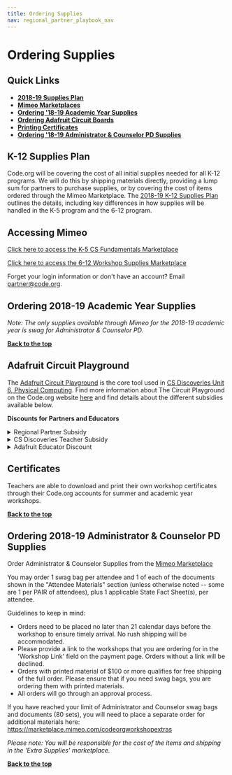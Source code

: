 ```yaml
---
title: Ordering Supplies
nav: regional_partner_playbook_nav
---
```

<meta name="robots" content="noindex">
<a id="top"></a>

# Ordering Supplies 

## Quick Links

- **[2018-19 Supplies Plan](#plan)**<br/>
- **[Mimeo Marketplaces](#mimeo)**<br/>
- **[Ordering '18-19 Academic Year Supplies](#academic)**<br/>
- **[Ordering Adafruit Circuit Boards](#adafruit)**<br/>
- **[Printing Certificates](#certs)**<br/>
- **[Ordering '18-19 Administrator & Counselor PD Supplies](#ac)**<br/>

<a id="plan"></a>
## K-12 Supplies Plan

Code.org will be covering the cost of all initial supplies needed for all K-12 programs. We will do this by shipping materials directly, providing a lump sum for partners to purchase supplies, or by covering the cost of items ordered through the Mimeo Marketplace. The [2018-19 K-12 Supplies Plan](https://docs.google.com/document/d/1L5EdftQmtZls57P5OtwmNGl6wPKrb8VbFE6xP0vdWZY/edit#heading=h.80sk5rtogqp6) outlines the details, including key differences in how supplies will be handled in the K-5 program and the 6-12 program.

<a id="mimeo"></a>
## Accessing Mimeo

[Click here to access the K-5 CS Fundamentals Marketplace](https://marketplace.mimeo.com/codeorg)

[Click here to access the 6-12 Workshop Supplies Marketplace](https://marketplace.mimeo.com/codeorgworkshop)

Forget your login information or don't have an account? Email partner@code.org.

<a id="academic"></a>
## Ordering 2018-19 Academic Year Supplies

*Note: The only supplies available through Mimeo for the 2018-19 academic year is swag for Administrator & Counselor PD.*


[**Back to the top**](#top)

<a id="adafruit"></a>
## Adafruit Circuit Playground

The [Adafruit Circuit Playground](https://www.adafruit.com/product/3399) is the core tool used in [CS Discoveries Unit 6, Physical Computing](https://studio.code.org/s/csd6). Find more information about The Circuit Playground on the Code.org website [here](https://code.org/circuitplayground) and find details about the different subsidies available below. 


**Discounts for Partners and Educators**

<details>
	<summary>Regional Partner Subsidy</summary>
	<p>

* <b>Group 1 and 2 Partners</b> that received one Adafruit classroom kit last year will be eligible to order a second kit at no cost if they have two Code.org-funded CS Discoveries cohorts for the 2018-19 academic year
* <b>Group 3 and 4 Partners</b> will be eligible to receive up to two kits if they have two Code.org-funded CS Discoveries cohorts for the 2018-19 academic year
* Partners will receive a unique discount code to apply at checkout on the [Adafruit website](https://www.adafruit.com/product/3399) worth the value of the number of kits they're eligible to receive in email in November 2018
</p>
</details>

<details>
	<summary>CS Discoveries Teacher Subsidy</summary>
	<p>

* Review the details of the CS Discoveries teacher subsidy, eligibility requirements, and timeline in [this email](https://docs.google.com/document/d/1aQdQEOyO0EcJ21LnfeOVZG-BTudE_ZRhB5I9ShgdgsQ/edit) we shared in December 2017.
</p>
</details>

<details>
	<summary>Adafruit Educator Discount</summary>
	<p>

* The Adafruit Circuit Playground classroom kit is now available for individuals not subsidised by Code.org to purchase independently on the Adafruit website.
	* The classroom kit is available for purchase on the Adafruit website [here](https://www.adafruit.com/product/3399)
	* Individual kits are also available [here](https://www.adafruit.com/product/3795)
* A 10% educator discount is available for purchases over $250 for those that do not qualify for the subsity. To get the educator discount, apply the code <b>ADAEDU</b> at checkout.
</p>
</details>

<a id="certs"></a>
## Certificates

Teachers are able to download and print their own workshop certificates through their Code.org accounts for summer and academic year workshops.

[**Back to the top**](#top)


<a id="ac"></a>
## Ordering 2018-19 Administrator & Counselor PD Supplies
Order Administrator & Counselor Supplies from the [Mimeo Marketplace](https://marketplace.mimeo.com/codeorgworkshop)

You may order 1 swag bag per attendee and 1 of each of the documents shown in the "Attendee Materials" section (unless otherwise noted -- some are 1 per PAIR of attendees), plus 1 applicable State Fact Sheet(s), per attendee.

Guidelines to keep in mind:

- Orders need to be placed no later than 21 calendar days before the workshop to ensure timely arrival. No rush shipping will be accommodated.
- Please provide a link to the workshops that you are ordering for in the 'Workshop Link' field on the payment page. Orders without a link will be declined.  
- Orders with printed material of $100 or more qualifies for free shipping of the full order. Please ensure that if you need swag bags, you are ordering them with printed materials.
- All orders will go through an approval process.

If you have reached your limit of Administrator and Counselor swag bags and documents (80 sets), you will need to place a separate order for additional materials here:  https://marketplace.mimeo.com/codeorgworkshopextras

*Please note: You will be responsible for the cost of the items and shipping in the 'Extra Supplies' marketplace.*

[**Back to the top**](#top)
